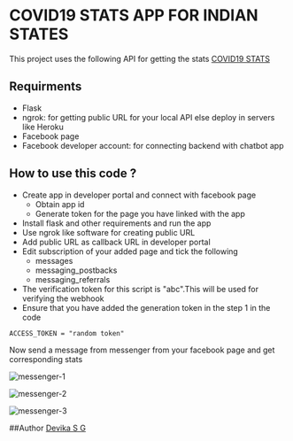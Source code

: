 # COVID19 STATS APP FOR INDIAN STATES

This project uses the following API for getting the stats
[COVID19 STATS](https://api.covid19india.org/data.json)

## Requirments
- Flask
- ngrok: for getting public URL for your local API else deploy in servers like Heroku
- Facebook page
- Facebook developer account: for connecting backend with chatbot app

## How to use this code ?
- Create app in developer portal and connect with facebook page
  - Obtain app id
  - Generate token for the page you have linked with the app  
- Install flask and other requirements and run the app
- Use ngrok like software for creating public URL
- Add public URL as callback URL in developer portal
- Edit subscription of your added page and tick the following
    - messages
    - messaging_postbacks
    - messaging_referrals
- The verification token for this script is "abc".This will be used for verifying the webhook
- Ensure that you have added the generation token in the step 1 in the code

```ACCESS_TOKEN = "random token"```

Now send a message from messenger from your facebook page and get corresponding stats

![messenger-1](https://user-images.githubusercontent.com/73653978/111796544-4a97fa00-88ee-11eb-9e8a-e22031a6d665.PNG)

![messenger-2](https://user-images.githubusercontent.com/73653978/111796445-318f4900-88ee-11eb-9db0-07bc8c765bae.PNG)

![messenger-3](https://user-images.githubusercontent.com/73653978/111796633-5e436080-88ee-11eb-9f2e-f8e257bf43fb.PNG)

##Author
[Devika S G](https://github.com/dsg1320)
